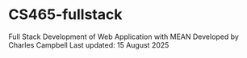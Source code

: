 # CS465-fullstack
Full Stack Development of Web Application with MEAN
Developed by Charles Campbell
Last updated: 15 August 2025
